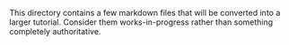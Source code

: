 This directory contains a few markdown files that will be converted into a larger tutorial. Consider them works-in-progress rather than something completely authoritative.
